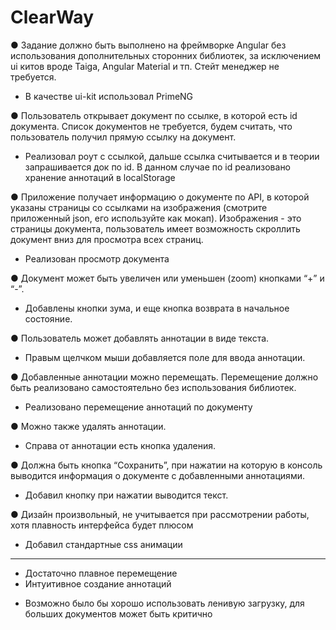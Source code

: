 # ClearWay

● Задание должно быть выполнено на фреймворке Angular без использования дополнительных сторонних библиотек, за исключением ui китов вроде Taiga, Angular Material и тп. Стейт менеджер не требуется.
- В качестве ui-kit использовал PrimeNG

● Пользователь открывает документ по ссылке, в которой есть id документа. Список документов не требуется, будем считать, что пользователь получил прямую ссылку на документ.
- Реализовал роут с ссылкой, дальше ссылка считывается и в теории запрашивается док по id. В данном случае по id реализовано хранение аннотаций в localStorage 

● Приложение получает информацию о документе по API, в которой указаны страницы со ссылками на изображения (смотрите приложенный json, его используйте как мокап). Изображения - это страницы документа, пользователь имеет возможность скроллить документ вниз для просмотра всех страниц.
- Реализован просмотр документа

● Документ может быть увеличен или уменьшен (zoom) кнопками “+” и “-”.
- Добавлены кнопки зума, и еще кнопка возврата в начальное состояние.

● Пользователь может добавлять аннотации в виде текста.
- Правым щелчком мыши добавляется поле для ввода аннотации.

● Добавленные аннотации можно перемещать. Перемещение должно быть реализовано самостоятельно без использования библиотек.
- Реализовано перемещение аннотаций по документу

● Можно также удалять аннотации.
- Справа от аннотации есть кнопка удаления.

● Должна быть кнопка “Сохранить”, при нажатии на которую в консоль выводится информация о документе с добавленными аннотациями.
- Добавил кнопку при нажатии выводится текст.

● Дизайн произвольный, не учитывается при рассмотрении работы, хотя плавность интерфейса будет плюсом
- Добавил стандартные css анимации

____________________________________________________________________________________________________________________________________________

+ Достаточно плавное перемещение
+ Интуитивное создание аннотаций

- Возможно было бы хорошо использовать ленивую загрузку, для больших документов может быть критично